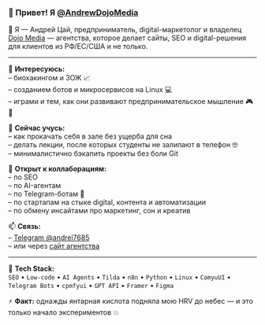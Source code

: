 ### 👋 Привет! Я [@AndrewDojoMedia](https://github.com/AndrewDojoMedia)

🚀 Я — Андрей Цай, предприниматель, digital-маркетолог и владелец [Dojo Media](https://dojo-media.ru/) — агентства, которое делает сайты, SEO и digital-решения для клиентов из РФ/EC/США и не только.

---

👀 **Интересуюсь:**  
– биохакингом и ЗОЖ 📈  
– созданием ботов и микросервисов на Linux 💻  
– играми и тем, как они развивают предпринимательское мышление 🎮🧠  

🌱 **Сейчас учусь:**  
– как прокачать себя в зале без ущерба для сна  
– делать лекции, после которых студенты не залипают в телефон 🤓  
– минималистично бэкапить проекты без боли Git  

💞️ **Открыт к коллаборациям:**  
– по SEO  
– по AI-агентам  
– по Telegram-ботам 🤖  
– по стартапам на стыке digital, контента и автоматизации  
– по обмену инсайтами про маркетинг, сон и креатив  

📫 **Связь:**  
– [Telegram @andrei7685](https://t.me/andrei7685)  
– или через [сайт агентства](https://dojo-media.ru/)

---

🧰 **Tech Stack:**  
`SEO` • `Low-code` • `AI Agents` • `Tilda` • `n8n` • `Python` • `Linux` • `ComyuUI` • `Telegram Bots` • `cpmfyui` • `GPT API` • `Framer` • `Figma`

⚡ **Факт:** однажды янтарная кислота подняла мою HRV до небес — и это только начало экспериментов 💥  

<!---
AndrewDojoMedia/AndrewDojoMedia is a ✨ special ✨ repository because its `README.md` (this file) appears on your GitHub profile.
You can click the Preview link to take a look at your changes.
--->
